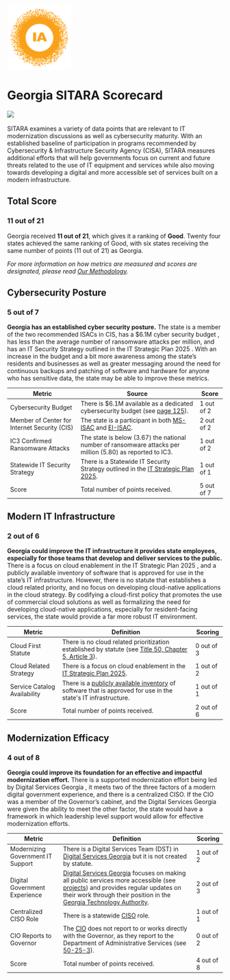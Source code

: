 ![image](https://github.com/internetassociation/SITARA/blob/main/Assets/IA_Mark.png)

# Georgia SITARA Scorecard

<img src="https://upload.wikimedia.org/wikipedia/commons/thumb/5/5c/Flag_of_Alabama.svg/320px-Flag_of_Alabama.svg.png" width="100" />

SITARA examines a variety of data points that are relevant to IT modernization discussions as well as cybersecurity maturity. With an established baseline of participation in programs recommended by Cybersecurity & Infrastructure Security Agency (CISA), SITARA measures additional efforts that will help governments focus on current and future threats related to the use of IT equipment and services while also moving towards developing a digital and more accessible set of services built on a modern infrastructure.

## Total Score

### 11 out of 21

Georgia received **11 out of 21**, which gives it a ranking of **Good**. Twenty four states achieved the same ranking of Good, with six states receiving the same number of points (11 out of 21) as Georgia.

*For more information on how metrics are measured and scores are designated, please read [Our Methodology](https://github.com/internetassociation/SITARA/blob/main/Data/Individual-Data/Our-Methodology.md).*

## Cybersecurity Posture

### 5 out of 7

**Georgia has an established cyber security posture.** The state is a member of the two recommended ISACs in CIS, has a $6.1M cyber security budget , has less than the average number of ransomware attacks per million, and has an IT Security Strategy outlined in the IT Strategic Plan 2025 . With an increase in the budget and a bit more awareness among the state’s residents and businesses as well as greater messaging around the need for continuous backups and patching of software and hardware for anyone who has sensitive data, the state may be able to improve these metrics.

Metric | Source | Score
--- | --- | ---
Cybersecurity Budget | There is $6.1M available as a dedicated cybersecurity budget (see [page 125](https://opb.georgia.gov/document/document/hb-793-fy-2021-appropriations-bill/download)). | 1 out of 2
Member of Center for Internet Security (CIS) | The state is a participant in both [MS-ISAC](https://www.cisecurity.org/partners-state-government/) and [EI-ISAC](https://www.cisecurity.org/ei-isac/partners-ei-isac/). | 2 out of 2
IC3 Confirmed Ransomware Attacks | The state is below (3.67) the national number of ransomware attacks per million (5.80) as reported to IC3. | 1 out of 2
Statewide IT Security Strategy | There is a Statewide IT Security Strategy outlined in the [IT Strategic Plan 2025](https://gta.georgia.gov/enterprise-governance-and-planning-main-page/it-strategic-plan-2025). | 1 out of 1
Score | Total number of points received. | 5 out of 7

## Modern IT Infrastructure

### 2 out of 6

**Georgia could improve the IT infrastructure it provides state employees, especially for those teams that develop and deliver services to the public.** There is a focus on cloud enablement in the IT Strategic Plan 2025 , and a publicly available inventory of software that is approved for use in the state’s IT infrastructure. However, there is no statute that establishes a cloud related priority, and no focus on developing cloud-native applications in the cloud strategy. By codifying a cloud-first policy that promotes the use of commercial cloud solutions as well as formalizing the need for developing cloud-native applications, especially for resident-facing services, the state would provide a far more robust IT environment.

Metric | Definition | Scoring
--- | --- | ---
Cloud First Statute | There is no cloud related prioritization established by statute (see [Title 50, Chapter 5, Article 3](https://sos.ga.gov/index.php/elections/georgia_code_-_lexisnexis)). | 0 out of 3
Cloud Related Strategy | There is a focus on cloud enablement in the [IT Strategic Plan 2025](https://gta.georgia.gov/enterprise-governance-and-planning-main-page/it-strategic-plan-2025). | 1 out of 2
Service Catalog Availability | There is a [publicly available inventory](https://gta.georgia.gov/gta-services/gta-direct-services) of software that is approved for use in the state's IT infrastructure. | 1 out of 1
Score | Total number of points received. | 2 out of 6

## Modernization Efficacy

### 4 out of 8

**Georgia could improve its foundation for an effective and impactful modernization effort.** There is a supported modernization effort being led by Digital Services Georgia , it meets two of the three factors of a modern digital government experience, and there is a centralized CISO. If the CIO was a member of the Governor’s cabinet, and the Digital Services Georgia were given the ability to meet the other factor, the state would have a framework in which leadership level support would allow for effective modernization efforts.

Metric | Definition | Scoring
--- | --- | ---
Modernizing Government IT Support | There is a Digital Services Team (DST) in [Digital Services Georgia](https://digitalservices.georgia.gov/) but it is not created by statute. | 1 out of 2
Digital Government Experience | [Digital Services Georgia](https://digitalservices.georgia.gov/) focuses on making all public services more accessible (see [projects](https://digitalservices.georgia.gov/our-work)) and provides regular updates on their work through their position in the [Georgia Technology Authority](https://gta.georgia.gov/purpose). | 2 out of 3
Centralized CISO Role  | There is a statewide [CISO](https://gta.georgia.gov/david-allen) role. | 1 out of 1
CIO Reports to Governor | The [CIO](https://gta.georgia.gov/calvin-c-rhodes) does not report to or works directly with the Governor, as they report to the Department of Administrative Services (see [50-25-3](https://sos.ga.gov/index.php/elections/georgia_code_-_lexisnexis)). | 0 out of 2
Score | Total number of points received. | 4 out of 8